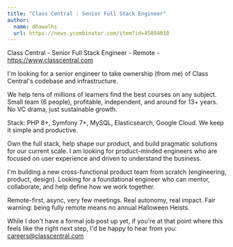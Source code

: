 ```yaml
---
title: "Class Central : Senior Full Stack Engineer"
author:
  name: dhawalhs
  url: https://news.ycombinator.com/item?id=45094010
---
```

Class Central - Senior Full Stack Engineer - Remote - <a href="https:&#x2F;&#x2F;www.classcentral.com" rel="nofollow">https:&#x2F;&#x2F;www.classcentral.com</a>

I&#x27;m looking for a senior engineer to take ownership (from me) of Class Central&#x27;s codebase and infrastructure.

We help tens of millions of learners find the best courses on any subject. Small team (6 people), profitable, independent, and around for 13+ years. No VC drama, just sustainable growth.

Stack: PHP 8+, Symfony 7+, MySQL, Elasticsearch, Google Cloud. We keep it simple and productive.

Own the full stack, help shape our product, and build pragmatic solutions for our current scale.  I am looking for product-minded engineers who are focused on user experience and driven to understand the business.

I&#x27;m building a new cross-functional product team from scratch (engineering, product, design). Looking for a foundational engineer who can mentor, collaborate, and help define how we work together.

Remote-first, async, very few meetings. Real autonomy, real impact. Fair warning: being fully remote means no annual Halloween Heists.

While I don&#x27;t have a formal job post up yet, if you&#x27;re at that point where this feels like the right next step, I&#x27;d be happy to hear from you: careers@classcentral.com
<JobApplication />
